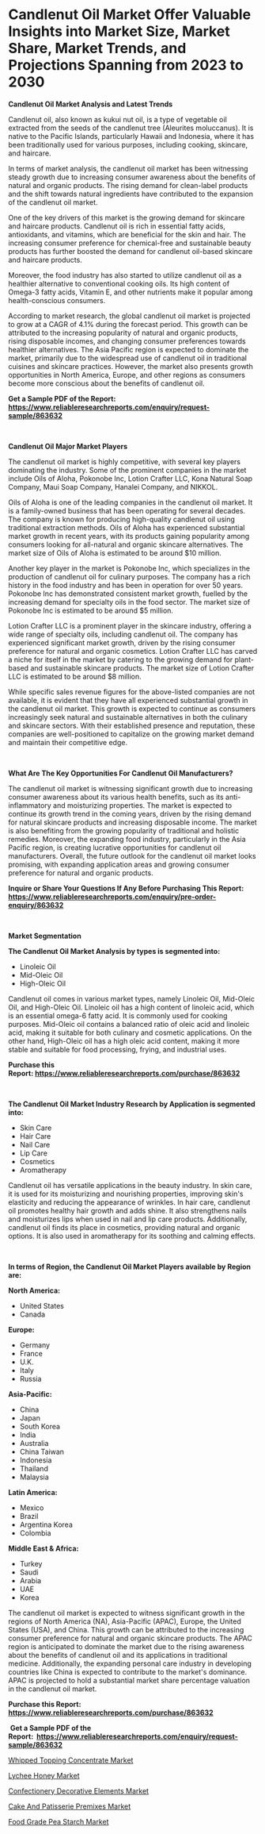 <p><h1>Candlenut Oil Market Offer Valuable Insights into Market Size, Market Share, Market Trends, and Projections Spanning from 2023 to 2030</h1></p><p><strong>Candlenut Oil Market Analysis and Latest Trends</strong></p>
<p><p>Candlenut oil, also known as kukui nut oil, is a type of vegetable oil extracted from the seeds of the candlenut tree (Aleurites moluccanus). It is native to the Pacific Islands, particularly Hawaii and Indonesia, where it has been traditionally used for various purposes, including cooking, skincare, and haircare.</p><p>In terms of market analysis, the candlenut oil market has been witnessing steady growth due to increasing consumer awareness about the benefits of natural and organic products. The rising demand for clean-label products and the shift towards natural ingredients have contributed to the expansion of the candlenut oil market.</p><p>One of the key drivers of this market is the growing demand for skincare and haircare products. Candlenut oil is rich in essential fatty acids, antioxidants, and vitamins, which are beneficial for the skin and hair. The increasing consumer preference for chemical-free and sustainable beauty products has further boosted the demand for candlenut oil-based skincare and haircare products.</p><p>Moreover, the food industry has also started to utilize candlenut oil as a healthier alternative to conventional cooking oils. Its high content of Omega-3 fatty acids, Vitamin E, and other nutrients make it popular among health-conscious consumers.</p><p>According to market research, the global candlenut oil market is projected to grow at a CAGR of 4.1% during the forecast period. This growth can be attributed to the increasing popularity of natural and organic products, rising disposable incomes, and changing consumer preferences towards healthier alternatives. The Asia Pacific region is expected to dominate the market, primarily due to the widespread use of candlenut oil in traditional cuisines and skincare practices. However, the market also presents growth opportunities in North America, Europe, and other regions as consumers become more conscious about the benefits of candlenut oil.</p></p>
<p><strong>Get a Sample PDF of the Report:&nbsp; <a href="https://www.reliableresearchreports.com/enquiry/request-sample/863632">https://www.reliableresearchreports.com/enquiry/request-sample/863632</a></strong></p>
<p>&nbsp;</p>
<p><strong>Candlenut Oil Major Market Players</strong></p>
<p><p>The candlenut oil market is highly competitive, with several key players dominating the industry. Some of the prominent companies in the market include Oils of Aloha, Pokonobe Inc, Lotion Crafter LLC, Kona Natural Soap Company, Maui Soap Company, Hanalei Company, and NIKKOL.</p><p>Oils of Aloha is one of the leading companies in the candlenut oil market. It is a family-owned business that has been operating for several decades. The company is known for producing high-quality candlenut oil using traditional extraction methods. Oils of Aloha has experienced substantial market growth in recent years, with its products gaining popularity among consumers looking for all-natural and organic skincare alternatives. The market size of Oils of Aloha is estimated to be around $10 million.</p><p>Another key player in the market is Pokonobe Inc, which specializes in the production of candlenut oil for culinary purposes. The company has a rich history in the food industry and has been in operation for over 50 years. Pokonobe Inc has demonstrated consistent market growth, fuelled by the increasing demand for specialty oils in the food sector. The market size of Pokonobe Inc is estimated to be around $5 million.</p><p>Lotion Crafter LLC is a prominent player in the skincare industry, offering a wide range of specialty oils, including candlenut oil. The company has experienced significant market growth, driven by the rising consumer preference for natural and organic cosmetics. Lotion Crafter LLC has carved a niche for itself in the market by catering to the growing demand for plant-based and sustainable skincare products. The market size of Lotion Crafter LLC is estimated to be around $8 million.</p><p>While specific sales revenue figures for the above-listed companies are not available, it is evident that they have all experienced substantial growth in the candlenut oil market. This growth is expected to continue as consumers increasingly seek natural and sustainable alternatives in both the culinary and skincare sectors. With their established presence and reputation, these companies are well-positioned to capitalize on the growing market demand and maintain their competitive edge.</p></p>
<p>&nbsp;</p>
<p><strong>What Are The Key Opportunities For Candlenut Oil Manufacturers?</strong></p>
<p><p>The candlenut oil market is witnessing significant growth due to increasing consumer awareness about its various health benefits, such as its anti-inflammatory and moisturizing properties. The market is expected to continue its growth trend in the coming years, driven by the rising demand for natural skincare products and increasing disposable income. The market is also benefiting from the growing popularity of traditional and holistic remedies. Moreover, the expanding food industry, particularly in the Asia Pacific region, is creating lucrative opportunities for candlenut oil manufacturers. Overall, the future outlook for the candlenut oil market looks promising, with expanding application areas and growing consumer preference for natural and organic products.</p></p>
<p><strong>Inquire or Share Your Questions If Any Before Purchasing This Report: <a href="https://www.reliableresearchreports.com/enquiry/pre-order-enquiry/863632">https://www.reliableresearchreports.com/enquiry/pre-order-enquiry/863632</a></strong></p>
<p>&nbsp;</p>
<p><strong>Market Segmentation</strong></p>
<p><strong>The Candlenut Oil Market Analysis by types is segmented into:</strong></p>
<p><ul><li>Linoleic Oil</li><li>Mid-Oleic Oil</li><li>High-Oleic Oil</li></ul></p>
<p><p>Candlenut oil comes in various market types, namely Linoleic Oil, Mid-Oleic Oil, and High-Oleic Oil. Linoleic oil has a high content of linoleic acid, which is an essential omega-6 fatty acid. It is commonly used for cooking purposes. Mid-Oleic oil contains a balanced ratio of oleic acid and linoleic acid, making it suitable for both culinary and cosmetic applications. On the other hand, High-Oleic oil has a high oleic acid content, making it more stable and suitable for food processing, frying, and industrial uses.</p></p>
<p><strong>Purchase this Report:&nbsp;<a href="https://www.reliableresearchreports.com/purchase/863632">https://www.reliableresearchreports.com/purchase/863632</a></strong></p>
<p>&nbsp;</p>
<p><strong>The Candlenut Oil Market Industry Research by Application is segmented into:</strong></p>
<p><ul><li>Skin Care</li><li>Hair Care</li><li>Nail Care</li><li>Lip Care</li><li>Cosmetics</li><li>Aromatherapy</li></ul></p>
<p><p>Candlenut oil has versatile applications in the beauty industry. In skin care, it is used for its moisturizing and nourishing properties, improving skin's elasticity and reducing the appearance of wrinkles. In hair care, candlenut oil promotes healthy hair growth and adds shine. It also strengthens nails and moisturizes lips when used in nail and lip care products. Additionally, candlenut oil finds its place in cosmetics, providing natural and organic options. It is also used in aromatherapy for its soothing and calming effects.</p></p>
<p>&nbsp;</p>
<p><strong>In terms of Region, the Candlenut Oil Market Players available by Region are:</strong></p>
<p>
    <p> <strong> North America: </strong>
        <ul>
            <li>United States</li>
            <li>Canada</li>
        </ul>
        </p> 
    <p> <strong> Europe: </strong>
        <ul>
            <li>Germany</li>
            <li>France</li>
            <li>U.K.</li>
            <li>Italy</li>
            <li>Russia</li>
        </ul>
        </p> 
    <p> <strong> Asia-Pacific: </strong>
        <ul>
            <li>China</li>
            <li>Japan</li>
            <li>South Korea</li>
            <li>India</li>
            <li>Australia</li>
            <li>China Taiwan</li>
            <li>Indonesia</li>
            <li>Thailand</li>
            <li>Malaysia</li>
        </ul>
        </p> 
    <p> <strong> Latin America: </strong>
        <ul>
            <li>Mexico</li>
            <li>Brazil</li>
            <li>Argentina Korea</li>
            <li>Colombia</li>
        </ul>
        </p> 
    <p> <strong> Middle East & Africa: </strong>
        <ul>
            <li>Turkey</li>
            <li>Saudi</li>
            <li>Arabia</li>
            <li>UAE</li>
            <li>Korea</li>
        </ul>
    </p>
    </p>
<p><p>The candlenut oil market is expected to witness significant growth in the regions of North America (NA), Asia-Pacific (APAC), Europe, the United States (USA), and China. This growth can be attributed to the increasing consumer preference for natural and organic skincare products. The APAC region is anticipated to dominate the market due to the rising awareness about the benefits of candlenut oil and its applications in traditional medicine. Additionally, the expanding personal care industry in developing countries like China is expected to contribute to the market's dominance. APAC is projected to hold a substantial market share percentage valuation in the candlenut oil market.</p></p>
<p><strong>Purchase this Report: <a href="https://www.reliableresearchreports.com/purchase/863632">https://www.reliableresearchreports.com/purchase/863632</a></strong></p>
<p>&nbsp;<strong>Get a Sample PDF of the Report:&nbsp;&nbsp;<a href="https://www.reliableresearchreports.com/enquiry/request-sample/863632">https://www.reliableresearchreports.com/enquiry/request-sample/863632</a></strong></p>
<p><strong></strong></p>
<p><p><a href="https://medium.com/@sachintenrp23/whipped-topping-concentrate-market-size-cagr-trends-2024-2030-2b12d01b22c2">Whipped Topping Concentrate Market</a></p><p><a href="https://medium.com/@sureshrainarp23/lychee-honey-market-comprehensive-assessment-by-type-application-and-geography-d2f64272d56e">Lychee Honey Market</a></p><p><a href="https://medium.com/@robinsinghrp23/confectionery-decorative-elements-market-outlook-industry-overview-and-forecast-2023-to-2030-251295ea77cb">Confectionery Decorative Elements Market</a></p><p><a href="https://medium.com/@abhishekreliable23/cake-and-patisserie-premixes-market-share-evolution-and-market-growth-trends-2023-2030-d3185fe86d84">Cake And Patisserie Premixes Market</a></p><p><a href="https://medium.com/@amrutreliable23/food-grade-pea-starch-market-competitive-analysis-market-trends-and-forecast-to-2030-62dab44860f2">Food Grade Pea Starch Market</a></p></p>